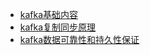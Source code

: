 * [kafka基础内容](./doc/md/kafka/basic.md)
* [kafka复制同步原理](./doc/md/kafka/copy_sync.md)
* [kafka数据可靠性和持久性保证](./doc/md/kafka/high_kekao.md)